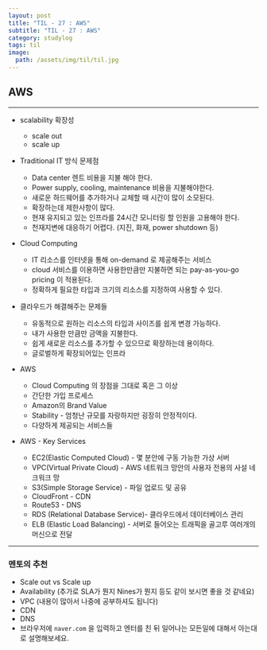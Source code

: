 ```yaml
---
layout: post
title: "TIL - 27 : AWS"
subtitle: "TIL - 27 : AWS"
category: studylog
tags: til
image:
  path: /assets/img/til/til.jpg
---
```


<!-- more -->
## AWS  
---  

* scalability 확장성
  * scale out
  * scale up

* Traditional IT 방식 문제점  
  * Data center 렌트 비용을 지불 해야 한다.  
  * Power supply, cooling, maintenance 비용을 지불해야한다.  
  * 새로운 하드웨어를 추가하거나 교체할 때 시간이 많이 소모된다.  
  * 확장하는데 제한사항이 많다.  
  * 현재 유지되고 있는 인프라를 24시간 모니터링 할 인원을 고용해야 한다.  
  * 천재지변에 대응하기 어렵다. (지진, 화재, power shutdown 등)  

* Cloud Computing  
  * IT 리소스를 인터넷을 통해 on-demand 로 제공해주는 서비스  
  * cloud 서비스를 이용하면 사용한만큼만 지불하면 되는 pay-as-you-go pricing 이 적용된다.  
  * 정확하게 필요한 타입과 크기의 리소스를 지정하여 사용할 수 있다.  

* 클라우드가 해결해주는 문제들  
  * 유동적으로 원하는 리소스의 타입과 사이즈를 쉽게 변경 가능하다.  
  * 내가 사용한 만큼만 금액을 지불한다.  
  * 쉽게 새로운 리소스를 추가할 수 있으므로 확장하는데 용이하다.  
  * 글로벌하게 확장되어있는 인프라  

* AWS  
  * Cloud Computing 의 장점을 그대로 혹은 그 이상  
  * 간단한 가입 프로세스  
  * Amazon의 Brand Value  
  * Stability - 엄청난 규모를 자랑하지만 굉장히 안정적이다.  
  * 다양하게 제공되는 서비스들  

* AWS - Key Services
  * EC2(Elastic Computed Cloud) - 몇 분안에 구동 가능한 가상 서버  
  * VPC(Virtual Private Cloud) - AWS 네트워크 망안의 사용자 전용의 사설 네크워크 망  
  * S3(Simple Storage Service) - 파일 업로드 및 공유  
  * CloudFront - CDN  
  * Route53 - DNS  
  * RDS (Relational Database Service)- 클라우드에서 데이터베이스 관리  
  * ELB (Elastic Load Balancing) - 서버로 들어오는 트래픽을 골고루 여러개의 머신으로 전달  

---
### 멘토의 추천  

- Scale out vs Scale up  
- Availability (추가로 SLA가 뭔지 Nines가 뭔지 등도 같이 보시면 좋을 것 같네요)  
- VPC (내용이 많아서 나중에 공부하셔도 됩니다)  
- CDN  
- DNS  
- 브라우저에 `naver.com` 을 입력하고 엔터를 친 뒤 일어나는 모든일에 대해서 아는대로 설명해보세요.  